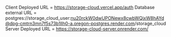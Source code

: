 Client Deployed URL = https://storage-cloud.vercel.app/auth
Database external URL = postgres://storage_cloud_user:nu20rckW0dwUPONewx8cwbWQjxW8hAYd@dpg-cmtrn3mn7f5s73b1llh0-a.oregon-postgres.render.com/storage_cloud
Server Deployed URL = https://storage-cloud-server.onrender.com/
